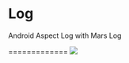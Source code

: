 # Log
Android Aspect Log with Mars Log

=============
[![](https://jitpack.io/v/changjiashuai/Log.svg)](https://jitpack.io/#changjiashuai/Log)
